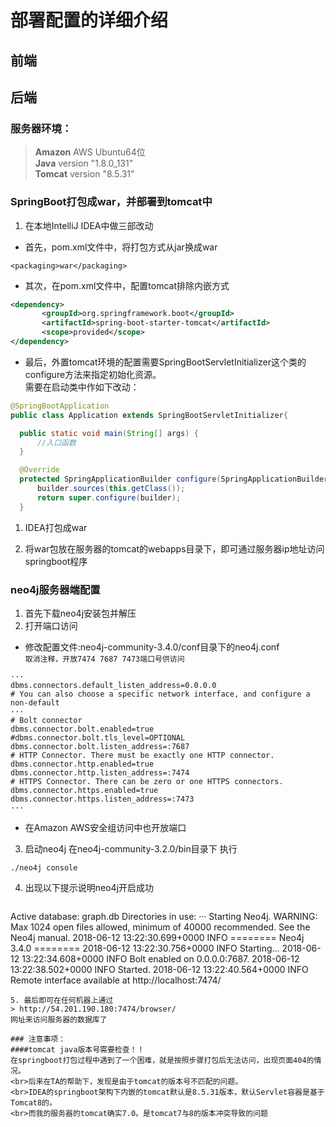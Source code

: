 # 部署配置的详细介绍

## 前端


##  后端
### 服务器环境：
> **Amazon** AWS Ubuntu64位
> <br>**Java** version "1.8.0_131"
> <br>**Tomcat** version "8.5.31"

### SpringBoot打包成war，并部署到tomcat中
1. 在本地IntelliJ IDEA中做三部改动
 * 首先，pom.xml文件中，将打包方式从jar换成war
 ```
 <packaging>war</packaging>
 ```
 * 其次，在pom.xml文件中，配置tomcat排除内嵌方式
 
 ```xml
 <dependency>
 		<groupId>org.springframework.boot</groupId>
  	 	<artifactId>spring-boot-starter-tomcat</artifactId>
  		<scope>provided</scope>
 </dependency>  
``` 
 * 最后，外置tomcat环境的配置需要SpringBootServletInitializer这个类的configure方法来指定初始化资源。   
  需要在启动类中作如下改动：
  
  ```java
  @SpringBootApplication  
public class Application extends SpringBootServletInitializer{  
  
    public static void main(String[] args) {  
		//入口函数        
    }  
  
    @Override  
    protected SpringApplicationBuilder configure(SpringApplicationBuilder builder) {  
        builder.sources(this.getClass());  
        return super.configure(builder); 
    }  
  ```
  
1. IDEA打包成war

3. 将war包放在服务器的tomcat的webapps目录下，即可通过服务器ip地址访问springboot程序


### neo4j服务器端配置
1. 首先下载neo4j安装包并解压
2. 打开端口访问
 * 修改配置文件:neo4j-community-3.4.0/conf目录下的neo4j.conf
 <br>`取消注释，开放7474 7687 7473端口号供访问`
 
 ```
 ···
 dbms.connectors.default_listen_address=0.0.0.0
# You can also choose a specific network interface, and configure a non-default
···
# Bolt connector
dbms.connector.bolt.enabled=true
#dbms.connector.bolt.tls_level=OPTIONAL
dbms.connector.bolt.listen_address=:7687
# HTTP Connector. There must be exactly one HTTP connector.
dbms.connector.http.enabled=true
dbms.connector.http.listen_address=:7474
# HTTPS Connector. There can be zero or one HTTPS connectors.
dbms.connector.https.enabled=true
dbms.connector.https.listen_address=:7473
 ···
 ``` 
 
 * 在Amazon AWS安全组访问中也开放端口  
3. 启动neo4j
在neo4j-community-3.2.0/bin目录下
执行
```
./neo4j console 
```
4. 出现以下提示说明neo4j开启成功

	```
Active database: graph.db
Directories in use:
···
Starting Neo4j.
WARNING: Max 1024 open files allowed, minimum of 40000 recommended. See the Neo4j manual.
2018-06-12 13:22:30.699+0000 INFO  ======== Neo4j 3.4.0 ========
2018-06-12 13:22:30.756+0000 INFO  Starting...
2018-06-12 13:22:34.608+0000 INFO  Bolt enabled on 0.0.0.0:7687.
2018-06-12 13:22:38.502+0000 INFO  Started.
2018-06-12 13:22:40.564+0000 INFO  Remote interface available at http://localhost:7474/
```
5. 最后即可在任何机器上通过 
> http://54.201.190.180:7474/browser/
网址来访问服务器的数据库了

### 注意事项：
####tomcat java版本号需要检查！！
在springboot打包过程中遇到了一个困难，就是按照步骤打包后无法访问，出现页面404的情况。
<br>后来在TA的帮助下，发现是由于tomcat的版本号不匹配的问题。
<br>IDEA的springboot架构下内嵌的tomcat默认是8.5.31版本，默认Servlet容器是基于Tomcat8的。
<br>而我的服务器的tomcat确实7.0。是tomcat7与8的版本冲突导致的问题